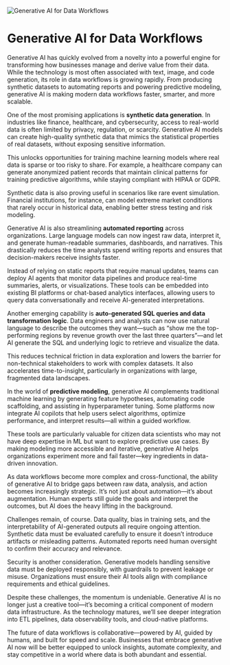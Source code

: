 ![Generative AI for Data Workflows](https://blogs.sw.siemens.com/wp-content/uploads/sites/19/2019/09/generative-design-workflow-1000px-1.jpg)

# Generative AI for Data Workflows

Generative AI has quickly evolved from a novelty into a powerful engine for transforming how businesses manage and derive value from their data. While the technology is most often associated with text, image, and code generation, its role in data workflows is growing rapidly. From producing synthetic datasets to automating reports and powering predictive modeling, generative AI is making modern data workflows faster, smarter, and more scalable.

One of the most promising applications is **synthetic data generation**. In industries like finance, healthcare, and cybersecurity, access to real-world data is often limited by privacy, regulation, or scarcity. Generative AI models can create high-quality synthetic data that mimics the statistical properties of real datasets, without exposing sensitive information.

This unlocks opportunities for training machine learning models where real data is sparse or too risky to share. For example, a healthcare company can generate anonymized patient records that maintain clinical patterns for training predictive algorithms, while staying compliant with HIPAA or GDPR.

Synthetic data is also proving useful in scenarios like rare event simulation. Financial institutions, for instance, can model extreme market conditions that rarely occur in historical data, enabling better stress testing and risk modeling.

Generative AI is also streamlining **automated reporting** across organizations. Large language models can now ingest raw data, interpret it, and generate human-readable summaries, dashboards, and narratives. This drastically reduces the time analysts spend writing reports and ensures that decision-makers receive insights faster.

Instead of relying on static reports that require manual updates, teams can deploy AI agents that monitor data pipelines and produce real-time summaries, alerts, or visualizations. These tools can be embedded into existing BI platforms or chat-based analytics interfaces, allowing users to query data conversationally and receive AI-generated interpretations.

Another emerging capability is **auto-generated SQL queries and data transformation logic**. Data engineers and analysts can now use natural language to describe the outcomes they want—such as “show me the top-performing regions by revenue growth over the last three quarters”—and let AI generate the SQL and underlying logic to retrieve and visualize the data.

This reduces technical friction in data exploration and lowers the barrier for non-technical stakeholders to work with complex datasets. It also accelerates time-to-insight, particularly in organizations with large, fragmented data landscapes.

In the world of **predictive modeling**, generative AI complements traditional machine learning by generating feature hypotheses, automating code scaffolding, and assisting in hyperparameter tuning. Some platforms now integrate AI copilots that help users select algorithms, optimize performance, and interpret results—all within a guided workflow.

These tools are particularly valuable for citizen data scientists who may not have deep expertise in ML but want to explore predictive use cases. By making modeling more accessible and iterative, generative AI helps organizations experiment more and fail faster—key ingredients in data-driven innovation.

As data workflows become more complex and cross-functional, the ability of generative AI to bridge gaps between raw data, analysis, and action becomes increasingly strategic. It’s not just about automation—it’s about augmentation. Human experts still guide the goals and interpret the outcomes, but AI does the heavy lifting in the background.

Challenges remain, of course. Data quality, bias in training sets, and the interpretability of AI-generated outputs all require ongoing attention. Synthetic data must be evaluated carefully to ensure it doesn’t introduce artifacts or misleading patterns. Automated reports need human oversight to confirm their accuracy and relevance.

Security is another consideration. Generative models handling sensitive data must be deployed responsibly, with guardrails to prevent leakage or misuse. Organizations must ensure their AI tools align with compliance requirements and ethical guidelines.

Despite these challenges, the momentum is undeniable. Generative AI is no longer just a creative tool—it’s becoming a critical component of modern data infrastructure. As the technology matures, we’ll see deeper integration into ETL pipelines, data observability tools, and cloud-native platforms.

The future of data workflows is collaborative—powered by AI, guided by humans, and built for speed and scale. Businesses that embrace generative AI now will be better equipped to unlock insights, automate complexity, and stay competitive in a world where data is both abundant and essential.
